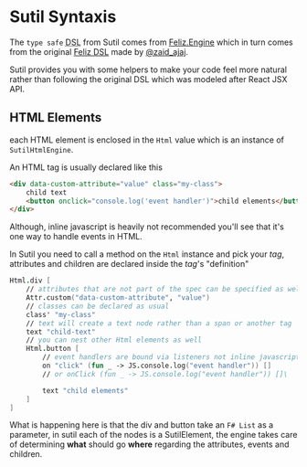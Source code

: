 # Sutil Syntaxis

[Feliz.Engine]: https://github.com/alfonsogarciacaro/Feliz.Engine
[Feliz DSL]: https://github.com/Zaid-Ajaj/Feliz
[@zaid_ajaj]: https://twitter.com/zaid_ajaj

The `type safe` <abbr title="Domain Specific Language">DSL</abbr> from Sutil comes from [Feliz.Engine] which in turn comes from the original [Feliz DSL] made by [@zaid_ajaj].

Sutil provides you with some helpers to make your code feel more natural rather than following the original DSL which was modeled after React JSX API.


## HTML Elements

each HTML element is enclosed in the `Html` value which is an instance of `SutilHtmlEngine`.

An HTML tag is usually declared like this

```html
<div data-custom-attribute="value" class="my-class">
    child text
    <button onclick="console.log('event handler')">child elements</button>
</div>
```
Although, inline javascript is heavily not recommended you'll see that it's one way to handle events in HTML.

In Sutil you need to call a method on the `Html` instance and pick your *tag*, attributes and children are declared inside the *tag*'s "definition"

```fsharp
Html.div [
    // attributes that are not part of the spec can be specified as well
    Attr.custom("data-custom-attribute", "value")
    // classes can be declared as usual
    class' "my-class"
    // text will create a text node rather than a span or another tag
    text "child-text"
    // you can nest other Html elements as well
    Html.button [
        // event handlers are bound via listeners not inline javascript
        on "click" (fun _ -> JS.console.log("event handler")) []
        // or onClick (fun _ -> JS.console.log("event handler")) []\

        text "child elements"
    ]
]
```


What is happening here is that the div and button take an `F# List` as a parameter, in sutil each of the nodes is a SutilElement, the engine takes care of determining **what** should go **where** regarding the attributes, events and children.